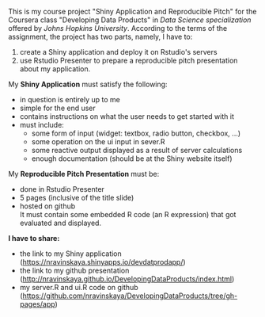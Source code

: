This is my course project "Shiny Application and Reproducible Pitch" for the Coursera class "Developing Data Products" in *Data Science specialization* offered by *Johns Hopkins University*.
According to the terms of the assignment, the project has two parts, namely, I have to:  
1. create a Shiny application and deploy it on Rstudio's servers 
2. use Rstudio Presenter to prepare a reproducible pitch presentation about my application.

My **Shiny Application** must satisfy the following:
- in question is entirely up to me
- simple for the end user
- contains instructions on what the user needs to get started with it
- must include:
	- some form of input (widget: textbox, radio button, checkbox, ...)
	- some operation on the ui input in sever.R
	- some reactive output displayed as a result of server calculations
	- enough documentation (should be at the Shiny website itself)  

My **Reproducible Pitch Presentation** must be:
- done in Rstudio Presenter
- 5 pages (inclusive of the title slide)
- hosted on github  
It must contain some embedded R code (an R expression) that got evaluated and displayed.

**I have to share:** 
- the link to my Shiny application (https://nravinskaya.shinyapps.io/devdatprodapp/)
- the link to my github presentation (http://nravinskaya.github.io/DevelopingDataProducts/index.html)
- my server.R and ui.R code on github (https://github.com/nravinskaya/DevelopingDataProducts/tree/gh-pages/app)
